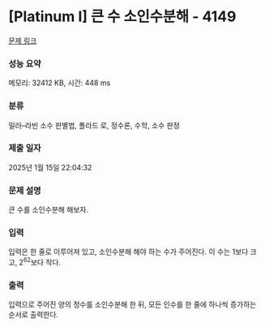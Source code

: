 # [Platinum I] 큰 수 소인수분해 - 4149 

[문제 링크](https://www.acmicpc.net/problem/4149) 

### 성능 요약

메모리: 32412 KB, 시간: 448 ms

### 분류

밀러–라빈 소수 판별법, 폴라드 로, 정수론, 수학, 소수 판정

### 제출 일자

2025년 1월 15일 22:04:32

### 문제 설명

<p>큰 수를 소인수분해 해보자.</p>

### 입력 

 <p>입력은 한 줄로 이루어져 있고, 소인수분해 해야 하는 수가 주어진다. 이 수는 1보다 크고, 2<sup>62</sup>보다 작다.</p>

### 출력 

 <p>입력으로 주어진 양의 정수를 소인수분해 한 뒤, 모든 인수를 한 줄에 하나씩 증가하는 순서로 출력한다. </p>

